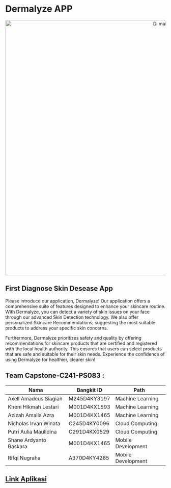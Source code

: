 # Dermalyze APP


<p align="center">
  <img src="https://raw.githubusercontent.com/irvanwn/Dermalyze/main/DisplayImage.jpg" alt="Di main page" width="1000" height = "800"/><br>
</p>

## First Diagnose Skin Desease App
Please introduce our application, Dermalyze! Our application offers a comprehensive suite of features designed to enhance your skincare routine. With Dermalyze, you can detect a variety of skin issues on your face through our advanced Skin Detection technology. We also offer personalized Skincare Recommendations, suggesting the most suitable products to address your specific skin concerns.

Furthermore, Dermalyze prioritizes safety and quality by offering recommendations for skincare products that are certified and registered with the local health authority. This ensures that users can select products that are safe and suitable for their skin needs. Experience the confidence of using Dermalyze for healthier, clearer skin!




## Team Capstone-C241-PS083 :

| Nama                   | Bangkit ID   | Path               |
|------------------------|--------------|--------------------|
| Axell Amadeus Siagian  | M245D4KY3197 | Machine Learning   |
| Kheni Hikmah Lestari   | M001D4KX1593 | Machine Learning   |
| Azizah Amalia Azra     | M001D4KX1465 | Machine Learning   |
| Nicholas Irvan Winata  | C245D4KY0096 | Cloud Computing    |
| Putri Aulia Maulidina  | C291D4KX0529 | Cloud Computing    |
| Shane Ardyanto Baskara | M001D4KX1465 | Mobile Development |
| Rifqi Nugraha          | A370D4KY4285 | Mobile Development |

## [Link Aplikasi](https://drive.google.com/drive/folders/1Vtp5cEkYJhp_clbiivWnEjIuCXio19hm?usp=drive_link)
